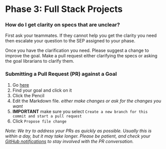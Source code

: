 # Phase 3: Full Stack Projects

### How do I get clarity on specs that are unclear?

First ask your teammates. If they cannot help you get the clarity you need then escalate your question to the SEP assigned to your phase.

Once you have the clarification you need. Please suggest a change to improve the goal. Make a pull request either clarifying the specs or asking the goal librarians to clarify them.

### Submitting a Pull Request \(PR\) against a Goal

1. Go [here](https://github.com/GuildCrafts/web-development-js/tree/master/_goals)
2. Find your goal and click on it
3. Click the Pencil
4. Edit the Markdown file. _either make changes or ask for the changes you want_
5. **IMPORTANT** make sure you select `Create a new branch for this commit and start a pull request`
6. Click `Propose file change`

_Note: We try to address your PRs as quickly as possible. Usually this is within a day, but it may take longer. Please be patient, and check your _[_GitHub notifications_](https://github.com/notifications)_ to stay involved with the PR conversation._

